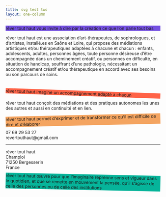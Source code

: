 ```yaml
---
title: svg test two
layout: one-column
---
```


<p class="shadow" style="background-color:#7551e1">
  rêver tout haut vous invite à dire par la création ce que l’on parle tout bas
</p>

<p class="intro-text">
  <span class="rever">rêver tout haut</span> est une association d’art-thérapeutes, de sophrologues, et d’artistes, installé.es en Saône et Loire, qui propose des médiations artistiques et/ou thérapeutiques adaptées à chacune et chacun : enfants, adolescents, adultes, personnes âgées, toute personne désireuse d’être accompagnée dans un cheminement créatif, ou personnes en difficulté, en situation de handicap, souffrant d’une pathologie, nécessitant un accompagnement créatif et/ou thérapeutique en accord avec ses besoins ou son parcours de soins.
</p> <br/>
<p class="shadow" style="transform:rotate(2deg); background-color:tomato">
   rêver tout haut imagine un accompagnement adapté à chacun
</p>

<p class="intro-text">
  <span class="rever">rêver tout haut</span> conçoit des médiations et des pratiques autonomes les unes des autres et aussi en continuité et en lien.
</p>
<p class="shadow" style="transform:rotate(-1.3deg); background-color:sandybrown">
  rêver tout haut permet d'exprimer et de transformer ce qu’il est difficile de dire et d’élaborer
</p>

<div class="inline-centered">
  <div class="address-info">
    07 69 29 53 27<br>
    revertouthaut@gmail.com
    <hr class="styled-hr">
    <span class="rever">rêver tout haut</span> <br>
    Champloi<br>
    71250 Bergesserin<br>
    France<br>
  </div>
  <p class="shadow" style="transform:rotate(1.2deg); background-color:#06B49A">
    rêver tout haut œuvre pour que l’imaginaire reprenne sens et vigueur dans le quotidien, et que se remette en mouvement la pensée, qu’il s’agisse de celle des personnes ou de celle des institutions
  </p>
</div>
